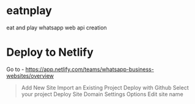 # eatnplay
eat and play whatsapp web api creation

# Deploy to Netlify
Go to - https://app.netlify.com/teams/whatsapp-business-websites/overview
> Add New Site
> Import an Existing Project
> Deploy with Github
> Select your project
> Deploy Site
> Domain Settings
> Options
> Edit site name
